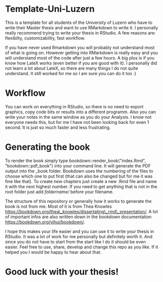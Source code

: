 # Template-Uni-Luzern

This is a template for all students of the University of Luzern who have to write their Master thesis and want to use RMarkdown to write it. I personally really recommend trying to write your thesis in RStudio. A few reasons are: flexibilty, customizability, fast workflow.

If you have never used Rmarkdown you will probably not understand most of what is going on. However getting into RMarkdown is really easy and you will understand most of the code after just a few hours. A big plus is if you know how LateX works (even better if you are good with it). I personally did not learn a lot about LateX, so there are many things I do not quite understand. It still worked for me so I am sure you can do it too :)

# Workflow

You can work on everything in RStudio, so there is no need to export graphics, copy code bits or results into a different programm. Also you can write your notes in the same window as you do your Analysis. I know not everyone needs this, but for me I have not been looking back for even 1 second. It is just so much faster and less frustrating.

# Generating the book

To render the book simply type bookdown::render_book("index.Rmd", "bookdown::pdf_book") into your command line. It will generate the PDF output into the _book folder.
Bookdown uses the numbering of the files to choose which one to put first (that can also be changed but for me it was fine like that). To create new chapters just create a new .Rmd file and name it with the next highest number.
If you need to get anything that is not in the root folder just add *foldername/* before your filename. 

The structure of this repository or generally how it works to generate the book is not from me. Most of it is from Thea Knowles https://bookdown.org/thea\_knowles/dissertating\_rmd\_presentation/.
A lot of important infos are also written down in the bookdown documentation https://bookdown.org/yihui/bookdown/. 



I hope this makes your life easier and you can use it to write your thesis in RStudio. It was a lot of work for me personally but definitely worth it. And since you do not have to start from the start like I do it should be even easier. Feel free to use, share, develop and change this repo as you like. If it helped you I would be happy to hear about that.

# Good luck with your thesis!
